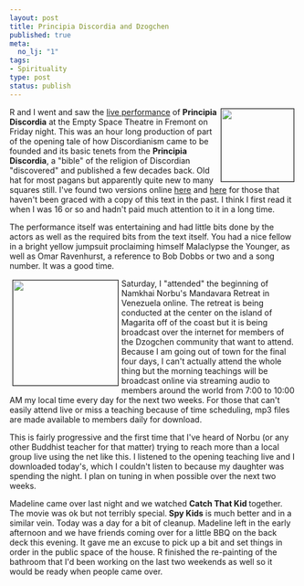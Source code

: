 ```yaml
--- 
layout: post
title: Principia Discordia and Dzogchen
published: true
meta: 
  no_lj: "1"
tags: 
- Spirituality
type: post
status: publish
---
```

 <img src="http://www.arcanology.com/images/sacred-chao.jpg" align="right" border="1" height="127" hspace="5" vspace="2" width="127" />R and I went and saw the <a href="http://www.annextheatre.org/principiaDiscordia/Principiadetails.htm">live performance</a> of <strong>Principia Discordia</strong> at the Empty Space Theatre in Fremont on Friday night. This was an hour long production of part of the opening
tale of how Discordianism came to be founded and its basic tenets from the <strong>Principia Discordia</strong>, a "bible" of the religion of Discordian "discovered" and published a few decades back. Old hat for most pagans but apparently quite new to many squares still. I've found two versions online <a href="http://www.trip23.com/pd/index.htm">here</a> and <a href="http://www.ology.org/principia/">here</a> for those that haven't been graced with a copy of this text in the past. I think I first read it when I was 16 or so and hadn't paid much attention to it in a long time.

The performance itself was entertaining and had little bits done by the actors as well as the required bits from the text itself. You had a nice fellow in a bright yellow jumpsuit proclaiming himself Malaclypse the Younger, as well as Omar Ravenhurst, a reference to Bob Dobbs or two and a song number. It was a good time.

<img src="http://www.arcanology.com/images/Ah_60.jpg" align="left" border="1" height="184" hspace="5" vspace="2" width="184" />Saturday, I "attended" the beginning of Namkhai Norbu's Mandavara Retreat in Venezuela online. The retreat is being conducted at the center on the island of Magarita off of the coast but it is being broadcast over the internet for members of the Dzogchen community that want to attend. Because I am going out of town for the final four days, I can't actually attend the whole thing but the morning teachings will be broadcast online via streaming audio to members around the world from 7:00 to 10:00 AM my local time every day for the next two weeks. For those that can't easily attend live or miss a teaching because of time scheduling, mp3 files are made available to members daily for download.

This is fairly progressive and the first time that I've heard of Norbu (or any other Buddhist teacher for that matter) trying to reach more than a local group live using the net like this. I listened to the opening teaching live and I downloaded today's, which I couldn't listen to because my daughter was spending the night. I plan on tuning in when possible over the next two weeks.

Madeline came over last night and we watched <strong>Catch That Kid </strong>together. The movie was ok but not terribly special.<strong> Spy Kids</strong> is much better and in a similar vein. Today was a day for a bit of cleanup. Madeline left in the early afternoon and we have friends coming over for a little BBQ on the back deck this evening. It gave me an excuse to pick up a bit and set things in order in the public space of the house. R finished the re-painting of the bathroom that I'd been working on the last two weekends as well so it would be ready when people came over.
